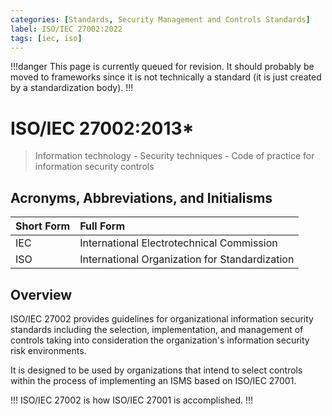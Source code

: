 ```yaml
---
categories: [Standards, Security Management and Controls Standards]
label: ISO/IEC 27002:2022
tags: [iec, iso]
---
```


!!!danger
This page is currently queued for revision. It should probably be moved to frameworks since it is not technically a standard (it is just created by a standardization body).
!!!

# ISO/IEC 27002:2013*

> Information technology - Security techniques - Code of practice for information security controls

## Acronyms, Abbreviations, and Initialisms

Short Form | Full Form
:--- | :---
IEC | International Electrotechnical Commission
ISO | International Organization for Standardization

## Overview

ISO/IEC 27002 provides guidelines for organizational information security standards including the selection, implementation, and management of controls taking into consideration the organization's information security risk environments.

It is designed to be used by organizations that intend to select controls within the process of implementing an ISMS based on ISO/IEC 27001.

!!!
ISO/IEC 27002 is how ISO/IEC 27001 is accomplished.
!!!
